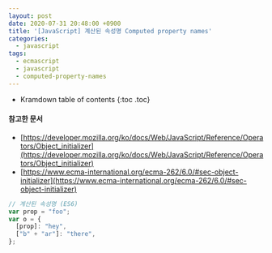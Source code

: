```yaml
---
layout: post
date: 2020-07-31 20:48:00 +0900
title: '[JavaScript] 계산된 속성명 Computed property names'
categories:
  - javascript
tags:
  - ecmascript
  - javascript
  - computed-property-names
---
```


* Kramdown table of contents
{:toc .toc}

#### 참고한 문서

- [https://developer.mozilla.org/ko/docs/Web/JavaScript/Reference/Operators/Object_initializer](https://developer.mozilla.org/ko/docs/Web/JavaScript/Reference/Operators/Object_initializer)
- [https://www.ecma-international.org/ecma-262/6.0/#sec-object-initializer](https://www.ecma-international.org/ecma-262/6.0/#sec-object-initializer)

```js
// 계산된 속성명 (ES6)
var prop = "foo";
var o = {
  [prop]: "hey",
  ["b" + "ar"]: "there",
};
```
